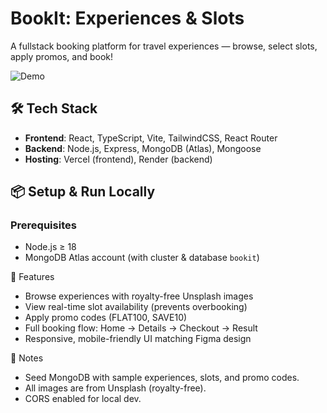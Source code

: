 # BookIt: Experiences & Slots

A fullstack booking platform for travel experiences — browse, select slots, apply promos, and book!

![Demo](https://drive.google.com/file/d/1CjrBL2u-o0lwzFSKVBXBhCxygYZP8A8y/view?usp=sharing) 


## 🛠️ Tech Stack
- **Frontend**: React, TypeScript, Vite, TailwindCSS, React Router
- **Backend**: Node.js, Express, MongoDB (Atlas), Mongoose
- **Hosting**: Vercel (frontend), Render (backend)

## 📦 Setup & Run Locally

### Prerequisites
- Node.js ≥ 18
- MongoDB Atlas account (with cluster & database `bookit`)

🎯 Features
- Browse experiences with royalty-free Unsplash images
- View real-time slot availability (prevents overbooking)
- Apply promo codes (FLAT100, SAVE10)
- Full booking flow: Home → Details → Checkout → Result
- Responsive, mobile-friendly UI matching Figma design

📝 Notes
- Seed MongoDB with sample experiences, slots, and promo codes.
- All images are from Unsplash (royalty-free).
- CORS enabled for local dev.
